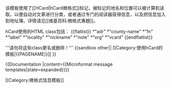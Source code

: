 该模板使用了[[HCard|hCard微格式]]标记，被标记的地名和位置可以被计算机读取，以便自动对文章进行分类，或者通过专门的阅读器获得信息，以及把信息加入到地址簿。详情请见[[维基百科:微格式專題]]。

hCard使用的HTML class包括：
{{flatlist}}
*"adr"
*"county-name"
*"fn"
*"label"
*"locality"
*"nickname"
*"note"
*"org"
*"vcard"
{{endflatlist}}

'''请勿将这些class更名或删除！'''
<includeonly>{{sandbox other||
[[Category:使用hCard的模板|{{PAGENAME}}]]
}}</includeonly><noinclude>

{{Documentation |content={{Microformat message templates|state=expanded}}}}

[[Category:微格式信息模板]]
</noinclude>